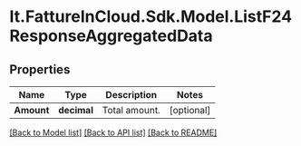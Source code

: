 # It.FattureInCloud.Sdk.Model.ListF24ResponseAggregatedData

## Properties

Name | Type | Description | Notes
------------ | ------------- | ------------- | -------------
**Amount** | **decimal** | Total amount. | [optional] 

[[Back to Model list]](../../README.md#documentation-for-models) [[Back to API list]](../../README.md#documentation-for-api-endpoints) [[Back to README]](../../README.md)

